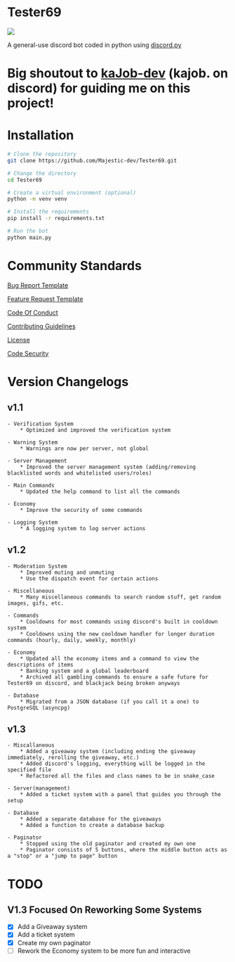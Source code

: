 # Tester69

[![](https://discord.com/api/guilds/733219077744754750/embed.png)](https://discord.gg/Xjn4uvk6KS)

A general-use discord bot coded in python using [discord.py](https://github.com/Rapptz/discord.py)

# Big shoutout to [kaJob-dev](https://github.com/kaJob-dev) (kajob. on discord) for guiding me on this project!

# Installation

```bash
# Clone the repository
git clone https://github.com/Majestic-dev/Tester69.git

# Change the directory
cd Tester69

# Create a virtual environment (optional)
python -m venv venv

# Install the requirements
pip install -r requirements.txt

# Run the bot
python main.py
```

# Community Standards

[Bug Report Template](.github/ISSUE_TEMPLATE/bug_report.md)

[Feature Request Template](.github/ISSUE_TEMPLATE/feature_request.md)

[Code Of Conduct](.github/CODE_OF_CONDUCT.md)

[Contributing Guidelines](.github/CONTRIBUTING.md)

[License](LICENSE)

[Code Security](.github/SECURITY.md)

# Version Changelogs

## v1.1

    - Verification System
        * Optimized and improved the verification system
    
    - Warning System
        * Warnings are now per server, not global
    
    - Server Management
        * Improved the server management system (adding/removing blacklisted words and whitelisted users/roles)
    
    - Main Commands
        * Updated the help command to list all the commands

    - Economy
        * Improve the security of some commands
    
    - Logging System
        * A logging system to log server actions

## v1.2

    - Moderation System
        * Improved muting and unmuting
        * Use the dispatch event for certain actions

    - Miscellaneous
        * Many miscellaneous commands to search random stuff, get random images, gifs, etc.

    - Commands
        * Cooldowns for most commands using discord's built in cooldown system
        * Cooldowns using the new cooldown handler for longer duration commands (hourly, daily, weekly, monthly)

    - Economy
        * Updated all the economy items and a command to view the descriptions of items
        * Banking system and a global leaderboard
        * Archived all gambling commands to ensure a safe future for Tester69 on discord, and blackjack being broken anyways
    
    - Database
        * Migrated from a JSON database (if you call it a one) to PostgreSQL (asyncpg)

## v1.3

    - Miscallaneous
        * Added a giveaway system (including ending the giveaway immediately, rerolling the giveaway, etc.)
        * Added discord's logging, everything will be logged in the specified file
        * Refactored all the files and class names to be in snake_case

    - Server(management)
        * Added a ticket system with a panel that guides you through the setup

    - Database
        * Added a separate database for the giveaways
        * Added a function to create a database backup

    - Paginator
        * Stopped using the old paginator and created my own one
        * Paginator consists of 5 buttons, where the middle button acts as a "stop" or a "jump to page" button

# TODO

## V1.3 Focused On Reworking Some Systems

- [x] Add a Giveaway system
- [x] Add a ticket system
- [x] Create my own paginator
- [ ] Rework the Economy system to be more fun and interactive
